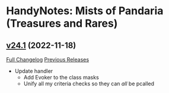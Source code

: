 # HandyNotes: Mists of Pandaria (Treasures and Rares)

## [v24.1](https://github.com/kemayo/wow-handynotes-lostandfound/tree/v24.1) (2022-11-18)
[Full Changelog](https://github.com/kemayo/wow-handynotes-lostandfound/compare/v24...v24.1) [Previous Releases](https://github.com/kemayo/wow-handynotes-lostandfound/releases)

- Update handler  
    * Add Evoker to the class masks  
    * Unify all my criteria checks so they can *all* be pcalled  
